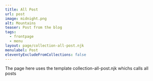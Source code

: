 ```yaml
---
title: All Post
url: post
image: midnight.png
alt: Mountains
teaser: Post from the blog
tags:
  - frontpage
  - menu
layout: page/collection-all-post.njk
menulabel: Post
eleventyExcludeFromCollections: false
---
```


The page here uses the template collection-all-post.njk whichs calls all posts
